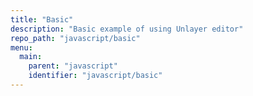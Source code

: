 ```yaml
---
title: "Basic"
description: "Basic example of using Unlayer editor"
repo_path: "javascript/basic"
menu:
  main:
    parent: "javascript"
    identifier: "javascript/basic"
---
```

